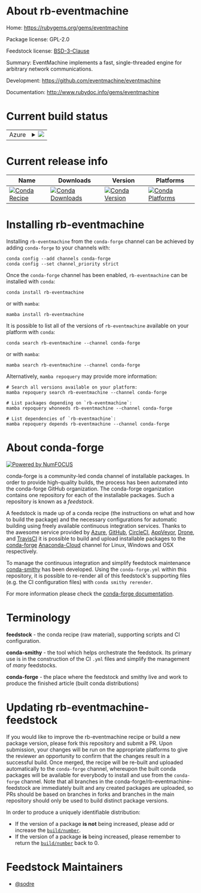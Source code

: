 About rb-eventmachine
=====================

Home: https://rubygems.org/gems/eventmachine

Package license: GPL-2.0

Feedstock license: [BSD-3-Clause](https://github.com/conda-forge/rb-eventmachine-feedstock/blob/main/LICENSE.txt)

Summary: EventMachine implements a fast, single-threaded engine for arbitrary network communications.

Development: https://github.com/eventmachine/eventmachine

Documentation: http://www.rubydoc.info/gems/eventmachine

Current build status
====================


<table>
    
  <tr>
    <td>Azure</td>
    <td>
      <details>
        <summary>
          <a href="https://dev.azure.com/conda-forge/feedstock-builds/_build/latest?definitionId=7589&branchName=main">
            <img src="https://dev.azure.com/conda-forge/feedstock-builds/_apis/build/status/rb-eventmachine-feedstock?branchName=main">
          </a>
        </summary>
        <table>
          <thead><tr><th>Variant</th><th>Status</th></tr></thead>
          <tbody><tr>
              <td>linux_64_ruby2.6</td>
              <td>
                <a href="https://dev.azure.com/conda-forge/feedstock-builds/_build/latest?definitionId=7589&branchName=main">
                  <img src="https://dev.azure.com/conda-forge/feedstock-builds/_apis/build/status/rb-eventmachine-feedstock?branchName=main&jobName=linux&configuration=linux%20linux_64_ruby2.6" alt="variant">
                </a>
              </td>
            </tr><tr>
              <td>linux_64_ruby3.1</td>
              <td>
                <a href="https://dev.azure.com/conda-forge/feedstock-builds/_build/latest?definitionId=7589&branchName=main">
                  <img src="https://dev.azure.com/conda-forge/feedstock-builds/_apis/build/status/rb-eventmachine-feedstock?branchName=main&jobName=linux&configuration=linux%20linux_64_ruby3.1" alt="variant">
                </a>
              </td>
            </tr><tr>
              <td>osx_64_ruby2.6</td>
              <td>
                <a href="https://dev.azure.com/conda-forge/feedstock-builds/_build/latest?definitionId=7589&branchName=main">
                  <img src="https://dev.azure.com/conda-forge/feedstock-builds/_apis/build/status/rb-eventmachine-feedstock?branchName=main&jobName=osx&configuration=osx%20osx_64_ruby2.6" alt="variant">
                </a>
              </td>
            </tr><tr>
              <td>osx_64_ruby3.1</td>
              <td>
                <a href="https://dev.azure.com/conda-forge/feedstock-builds/_build/latest?definitionId=7589&branchName=main">
                  <img src="https://dev.azure.com/conda-forge/feedstock-builds/_apis/build/status/rb-eventmachine-feedstock?branchName=main&jobName=osx&configuration=osx%20osx_64_ruby3.1" alt="variant">
                </a>
              </td>
            </tr>
          </tbody>
        </table>
      </details>
    </td>
  </tr>
</table>

Current release info
====================

| Name | Downloads | Version | Platforms |
| --- | --- | --- | --- |
| [![Conda Recipe](https://img.shields.io/badge/recipe-rb--eventmachine-green.svg)](https://anaconda.org/conda-forge/rb-eventmachine) | [![Conda Downloads](https://img.shields.io/conda/dn/conda-forge/rb-eventmachine.svg)](https://anaconda.org/conda-forge/rb-eventmachine) | [![Conda Version](https://img.shields.io/conda/vn/conda-forge/rb-eventmachine.svg)](https://anaconda.org/conda-forge/rb-eventmachine) | [![Conda Platforms](https://img.shields.io/conda/pn/conda-forge/rb-eventmachine.svg)](https://anaconda.org/conda-forge/rb-eventmachine) |

Installing rb-eventmachine
==========================

Installing `rb-eventmachine` from the `conda-forge` channel can be achieved by adding `conda-forge` to your channels with:

```
conda config --add channels conda-forge
conda config --set channel_priority strict
```

Once the `conda-forge` channel has been enabled, `rb-eventmachine` can be installed with `conda`:

```
conda install rb-eventmachine
```

or with `mamba`:

```
mamba install rb-eventmachine
```

It is possible to list all of the versions of `rb-eventmachine` available on your platform with `conda`:

```
conda search rb-eventmachine --channel conda-forge
```

or with `mamba`:

```
mamba search rb-eventmachine --channel conda-forge
```

Alternatively, `mamba repoquery` may provide more information:

```
# Search all versions available on your platform:
mamba repoquery search rb-eventmachine --channel conda-forge

# List packages depending on `rb-eventmachine`:
mamba repoquery whoneeds rb-eventmachine --channel conda-forge

# List dependencies of `rb-eventmachine`:
mamba repoquery depends rb-eventmachine --channel conda-forge
```


About conda-forge
=================

[![Powered by
NumFOCUS](https://img.shields.io/badge/powered%20by-NumFOCUS-orange.svg?style=flat&colorA=E1523D&colorB=007D8A)](https://numfocus.org)

conda-forge is a community-led conda channel of installable packages.
In order to provide high-quality builds, the process has been automated into the
conda-forge GitHub organization. The conda-forge organization contains one repository
for each of the installable packages. Such a repository is known as a *feedstock*.

A feedstock is made up of a conda recipe (the instructions on what and how to build
the package) and the necessary configurations for automatic building using freely
available continuous integration services. Thanks to the awesome service provided by
[Azure](https://azure.microsoft.com/en-us/services/devops/), [GitHub](https://github.com/),
[CircleCI](https://circleci.com/), [AppVeyor](https://www.appveyor.com/),
[Drone](https://cloud.drone.io/welcome), and [TravisCI](https://travis-ci.com/)
it is possible to build and upload installable packages to the
[conda-forge](https://anaconda.org/conda-forge) [Anaconda-Cloud](https://anaconda.org/)
channel for Linux, Windows and OSX respectively.

To manage the continuous integration and simplify feedstock maintenance
[conda-smithy](https://github.com/conda-forge/conda-smithy) has been developed.
Using the ``conda-forge.yml`` within this repository, it is possible to re-render all of
this feedstock's supporting files (e.g. the CI configuration files) with ``conda smithy rerender``.

For more information please check the [conda-forge documentation](https://conda-forge.org/docs/).

Terminology
===========

**feedstock** - the conda recipe (raw material), supporting scripts and CI configuration.

**conda-smithy** - the tool which helps orchestrate the feedstock.
                   Its primary use is in the construction of the CI ``.yml`` files
                   and simplify the management of *many* feedstocks.

**conda-forge** - the place where the feedstock and smithy live and work to
                  produce the finished article (built conda distributions)


Updating rb-eventmachine-feedstock
==================================

If you would like to improve the rb-eventmachine recipe or build a new
package version, please fork this repository and submit a PR. Upon submission,
your changes will be run on the appropriate platforms to give the reviewer an
opportunity to confirm that the changes result in a successful build. Once
merged, the recipe will be re-built and uploaded automatically to the
`conda-forge` channel, whereupon the built conda packages will be available for
everybody to install and use from the `conda-forge` channel.
Note that all branches in the conda-forge/rb-eventmachine-feedstock are
immediately built and any created packages are uploaded, so PRs should be based
on branches in forks and branches in the main repository should only be used to
build distinct package versions.

In order to produce a uniquely identifiable distribution:
 * If the version of a package **is not** being increased, please add or increase
   the [``build/number``](https://docs.conda.io/projects/conda-build/en/latest/resources/define-metadata.html#build-number-and-string).
 * If the version of a package **is** being increased, please remember to return
   the [``build/number``](https://docs.conda.io/projects/conda-build/en/latest/resources/define-metadata.html#build-number-and-string)
   back to 0.

Feedstock Maintainers
=====================

* [@sodre](https://github.com/sodre/)

